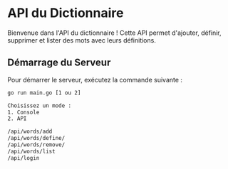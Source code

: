 # API du Dictionnaire

Bienvenue dans l'API du dictionnaire ! Cette API permet d'ajouter, définir, supprimer et lister des mots avec leurs définitions.

## Démarrage du Serveur

Pour démarrer le serveur, exécutez la commande suivante :

```bash
go run main.go [1 ou 2]

Choisissez un mode :
1. Console
2. API

/api/words/add
/api/words/define/
/api/words/remove/
/api/words/list
/api/login